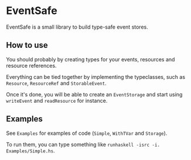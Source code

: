 # EventSafe

EventSafe is a small library to build type-safe event stores.

## How to use

You should probably by creating types for your events, resources and resource references.

Everything can be tied together by implementing the typeclasses, such as  `Resource`, `ResourceRef` and `StorableEvent`.

Once it's done, you will be able to create an `EventStorage` and start using `writeEvent` and `readResource` for instance.

## Examples

See `Examples` for examples of code (`Simple`, `WithTVar` and `Storage`).

To run them, you can type something like `runhaskell -isrc -i. Examples/Simple.hs`.
